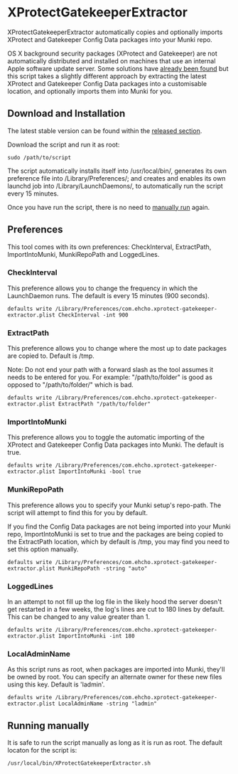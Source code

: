 # XProtectGatekeeperExtractor

XProtectGatekeeperExtractor automatically copies and optionally imports XProtect and Gatekeeper Config Data packages into your Munki repo.

OS X background security packages (XProtect and Gatekeeper) are not automatically distributed and installed on machines that use an internal Apple software update server. Some solutions have [already been found](https://managingosx.wordpress.com/2015/01/30/gatekeeper-configuration-data-and-xprotectplistconfigdata-and-munki-and-reposado-oh-my/) but this script takes a slightly different approach by extracting the latest XProtect and Gatekeeper Config Data packages into a customisable location, and optionally imports them into Munki for you.

## Download and Installation

The latest stable version can be found within the [released section](https://github.com/morgrowe/XProtectGatekeeperExtractor/releases).

Download the script and run it as root:

```
sudo /path/to/script
```

The script automatically installs itself into /usr/local/bin/, generates its own preference file into /Library/Preferences/; and creates and enables its own launchd job into /Library/LaunchDaemons/, to automatically run the script every 15 minutes.

Once you have run the script, there is no need to [manually run](#running-manually) again.

## Preferences

This tool comes with its own preferences: CheckInterval, ExtractPath, ImportIntoMunki, MunkiRepoPath and LoggedLines.

### CheckInterval

This preference allows you to change the frequency in which the LaunchDaemon runs. The default is every 15 minutes (900 seconds).

```
defaults write /Library/Preferences/com.ehcho.xprotect-gatekeeper-extractor.plist CheckInterval -int 900
```

### ExtractPath

This preference allows you to change where the most up to date packages are copied to. Default is /tmp.


Note: Do not end your path with a forward slash as the tool assumes it needs to be entered for you. For example: "/path/to/folder" is good as opposed to "/path/to/folder/" which is bad.

```
defaults write /Library/Preferences/com.ehcho.xprotect-gatekeeper-extractor.plist ExtractPath "/path/to/folder"
```

### ImportIntoMunki

This preference allows you to toggle the automatic importing of the XProtect and Gatekeeper Config Data packages into Munki. The default is true.

```
defaults write /Library/Preferences/com.ehcho.xprotect-gatekeeper-extractor.plist ImportIntoMunki -bool true
```

### MunkiRepoPath

This preference allows you to specify your Munki setup's repo-path. The script will attempt to find this for you by default.

If you find the Config Data packages are not being imported into your Munki repo, ImportIntoMunki is set to true and the packages are being copied to the ExtractPath location, which by default is /tmp, you may find you need to set this option manually.

```
defaults write /Library/Preferences/com.ehcho.xprotect-gatekeeper-extractor.plist MunkiRepoPath -string "auto"
```

### LoggedLines

In an attempt to not fill up the log file in the likely hood the server doesn't get restarted in a few weeks, the log's lines are cut to 180 lines by default. This can be changed to any value greater than 1.

```
defaults write /Library/Preferences/com.ehcho.xprotect-gatekeeper-extractor.plist ImportIntoMunki -int 180
```

### LocalAdminName

As this script runs as root, when packages are imported into Munki, they'll be owned by root. You can specify an alternate owner for these new files using this key. Default is 'ladmin'.

```
defaults write /Library/Preferences/com.ehcho.xprotect-gatekeeper-extractor.plist LocalAdminName -string "ladmin"
```

## Running manually

It is safe to run the script manually as long as it is run as root. The default locaton for the script is:

```
/usr/local/bin/XProtectGatekeeperExtractor.sh
```